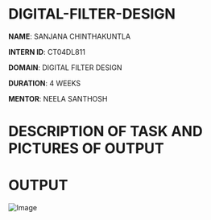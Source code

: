 # DIGITAL-FILTER-DESIGN

**NAME**: SANJANA CHINTHAKUNTLA

**INTERN ID**: CT04DL811

**DOMAIN**: DIGITAL FILTER DESIGN

**DURATION**: 4 WEEKS

**MENTOR**: NEELA SANTHOSH

# DESCRIPTION OF TASK AND PICTURES OF OUTPUT

# OUTPUT

![Image](https://github.com/user-attachments/assets/44433398-a9c0-4add-824e-530b44a31b60)


